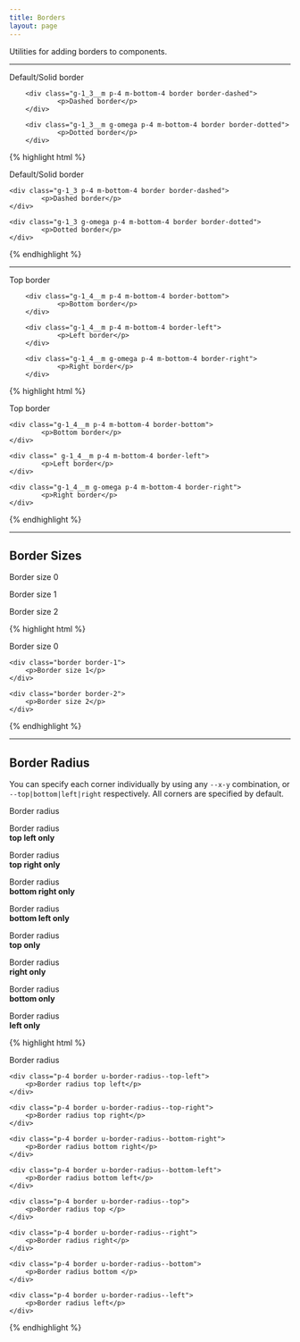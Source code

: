 ```yaml
---
title: Borders
layout: page
---
```


<p class="t-4">Utilities for adding borders to components.</p>

<hr />

<div class="container-m">
		<div class="g-1_3__m p-4 m-bottom-4 border">
				<p>Default/Solid border</p>
		</div>

		<div class="g-1_3__m p-4 m-bottom-4 border border-dashed">
				<p>Dashed border</p>
		</div>

		<div class="g-1_3__m g-omega p-4 m-bottom-4 border border-dotted">
				<p>Dotted border</p>
		</div>
</div>

{% highlight html %}
	<div class="g-1_3 p-4 m-bottom-4 border">
			<p>Default/Solid border</p>
	</div>

	<div class="g-1_3 p-4 m-bottom-4 border border-dashed">
			<p>Dashed border</p>
	</div>

	<div class="g-1_3 g-omega p-4 m-bottom-4 border border-dotted">
			<p>Dotted border</p>
	</div>
{% endhighlight %}

<hr />

<div class="container-m">
		<div class="g-1_4__m p-4 m-bottom-4 border-top">
				<p>Top border</p>
		</div>

		<div class="g-1_4__m p-4 m-bottom-4 border-bottom">
				<p>Bottom border</p>
		</div>

		<div class="g-1_4__m p-4 m-bottom-4 border-left">
				<p>Left border</p>
		</div>

		<div class="g-1_4__m g-omega p-4 m-bottom-4 border-right">
				<p>Right border</p>
		</div>
</div>

{% highlight html %}
	<div class="g-1_4__m p-4 m-bottom-4 border-top">
			<p>Top border</p>
	</div>

	<div class="g-1_4__m p-4 m-bottom-4 border-bottom">
			<p>Bottom border</p>
	</div>

	<div class=" g-1_4__m p-4 m-bottom-4 border-left">
			<p>Left border</p>
	</div>

	<div class="g-1_4__m g-omega p-4 m-bottom-4 border-right">
			<p>Right border</p>
	</div>
{% endhighlight %}

<hr />

<h2 class="m-bottom-4">Border Sizes</h2>

<div class="container-m">
	<div class="g-1_3__m p-4 m-bottom-4 bg-c-g100 border border-0">
		<p>Border size 0</p>
	</div>
	<div class="g-1_3__m p-4 m-bottom-4 bg-c-g100 border border-1">
		<p>Border size 1</p>
	</div>
	<div class="g-1_3__m g-omega p-4 m-bottom-4 bg-c-g100 border border-2">
		<p>Border size 2</p>
	</div>
</div>

{% highlight html %}
	<div class="border border-0">
		<p>Border size 0</p>
	</div>

	<div class="border border-1">
		<p>Border size 1</p>
	</div>

	<div class="border border-2">
		<p>Border size 2</p>
	</div>
{% endhighlight %}

<hr />

<h2 class="m-bottom-4">Border Radius</h2>

<p class="t-4 m-bottom">You can specify each corner individually by using any <code>--x-y</code> combination, or <code>--top|bottom|left|right</code> respectively. All corners are specified by default.</p>

<div class="p-4 border u-border-radius m-bottom">
		<p>Border radius</p>
</div>
<div class="container-full-width">
	<div class="g-1_4__m p-4 border u-border-radius--top-left m-bottom">
		<p>Border radius <br /><strong>top left only</strong></p>
	</div>
	<div class="g-1_4__m p-4 border u-border-radius--top-right m-bottom">
		<p>Border radius <br /><strong>top right only</strong></p>
	</div>
	<div class="g-1_4__m p-4 border u-border-radius--bottom-right m-bottom">
		<p>Border radius <br /><strong>bottom right only</strong></p>
	</div>
		<div class="g-1_4__m p-4 border u-border-radius--bottom-left m-bottom">
		<p>Border radius <br /><strong>bottom left only</strong></p>
	</div>
</div>
<div class="container-full-width">
	<div class="g-1_4__m p-4 border u-border-radius--top m-bottom">
		<p>Border radius <br /><strong>top only</strong></p>
	</div>
	<div class="g-1_4__m p-4 border u-border-radius--right m-bottom">
		<p>Border radius <br /><strong>right only</strong></p>
	</div>
	<div class="g-1_4__m p-4 border u-border-radius--bottom m-bottom">
		<p>Border radius <br /><strong>bottom only</strong></p>
	</div>
	<div class="g-1_4__m p-4 border u-border-radius--left m-bottom">
		<p>Border radius <br /><strong>left only</strong></p>
	</div>
</div>

{% highlight html %}
	<div class="p-4 border u-border-radius">
		<p>Border radius</p>
	</div>

	<div class="p-4 border u-border-radius--top-left">
		<p>Border radius top left</p>
	</div>

	<div class="p-4 border u-border-radius--top-right">
		<p>Border radius top right</p>
	</div>

	<div class="p-4 border u-border-radius--bottom-right">
		<p>Border radius bottom right</p>
	</div>

	<div class="p-4 border u-border-radius--bottom-left">
		<p>Border radius bottom left</p>
	</div>

	<div class="p-4 border u-border-radius--top">
		<p>Border radius top </p>
	</div>

	<div class="p-4 border u-border-radius--right">
		<p>Border radius right</p>
	</div>

	<div class="p-4 border u-border-radius--bottom">
		<p>Border radius bottom </p>
	</div>

	<div class="p-4 border u-border-radius--left">
		<p>Border radius left</p>
	</div>
{% endhighlight %}

